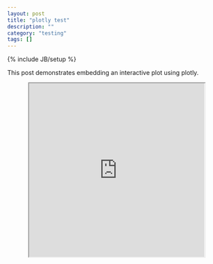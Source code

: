 ```yaml
---
layout: post
title: "plotly test"
description: ""
category: "testing"
tags: []
---
```

{% include JB/setup %}

This post demonstrates embedding an interactive plot using plotly.

<center>
<iframe src="https://plot.ly/~petebachant/1" width="80%" height="400px" seamless="seamless" scrolling="no"></iframe>
</center>
